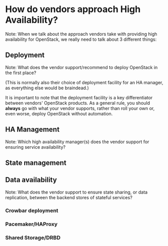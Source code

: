 # How do vendors approach High Availability?
Note: When we talk about the approach vendors take with providing high
availability for OpenStack, we really need to talk about 3 different
things:


## Deployment
Note: What does the vendor support/recommend to deploy OpenStack in
the first place?

(This is normally also their choice of deployment facility for an HA
manager, as everything else would be braindead.)

It is important to note that the deployment facility is a key
differentiator between vendors' OpenStack products. As a general rule,
you should **always** go with what your vendor supports, rather than
roll your own or, even worse, deploy OpenStack without automation.


## HA Management
Note: Which high availability manager(s) does the vendor support for
ensuring service availability?


## State management
## Data availability
Note: What does the vendor support to ensure state sharing, or data
replication, between the backend stores of stateful services?


<!-- .slide: data-background="images/geeko.svg" data-background-size="contain" -->
### Crowbar deployment
### Pacemaker/HAProxy
### Shared Storage/DRBD

